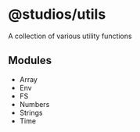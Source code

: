 # @studios/utils

A collection of various utility functions

## Modules

- Array
- Env
- FS
- Numbers
- Strings
- Time

